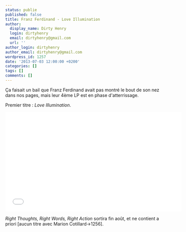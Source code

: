 ```yaml
---
status: publie
published: false
title: Franz Ferdinand - Love Illumination
author:
  display_name: Dirty Henry
  login: dirtyhenry
  email: dirtyhenry@gmail.com
  url: ''
author_login: dirtyhenry
author_email: dirtyhenry@gmail.com
wordpress_id: 1257
date: '2013-07-03 12:00:00 +0200'
categories: []
tags: []
comments: []
---
```

Ça faisait un bail que Franz Ferdinand avait pas montré le bout de son nez dans nos pages, mais leur 4ème LP est en phase d'atterrissage. 

Premier titre : *Love Illumination*.

<iframe width="560" height="315" src="//www.youtube.com/embed/gWjN1GctWog" frameborder="0" allowfullscreen></iframe>

*Right Thoughts, Right Words, Right Action* sortira fin août, et ne contient a priori [aucun titre avec Marion Cotillard->1256].
